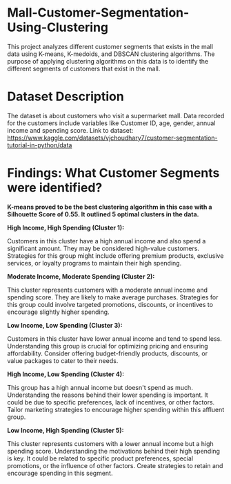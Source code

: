 # Mall-Customer-Segmentation-Using-Clustering
This project analyzes different customer segments that exists in the mall data using K-means, K-medoids, and DBSCAN clustering algorithms. The purpose of applying clustering algorithms on this data is to identify the different segments of customers that exist in the mall.

# Dataset Description
The dataset is about customers who visit a supermarket mall. Data recorded for the customers include variables like Customer ID, age, gender, annual income and spending score.
Link to dataset: https://www.kaggle.com/datasets/vjchoudhary7/customer-segmentation-tutorial-in-python/data

# Findings: What Customer Segments were identified?

**K-means proved to be the best clustering algorithm in this case with a Silhouette Score of 0.55. It outlined 5 optimal clusters in the data.**

**High Income, High Spending (Cluster 1):**

Customers in this cluster have a high annual income and also spend a significant amount. They may be considered high-value customers. Strategies for this group might include offering premium products, exclusive services, or loyalty programs to maintain their high spending.

**Moderate Income, Moderate Spending (Cluster 2):**

This cluster represents customers with a moderate annual income and spending score. They are likely to make average purchases. Strategies for this group could involve targeted promotions, discounts, or incentives to encourage slightly higher spending.

**Low Income, Low Spending (Cluster 3):**

Customers in this cluster have lower annual income and tend to spend less. Understanding this group is crucial for optimizing pricing and ensuring affordability. Consider offering budget-friendly products, discounts, or value packages to cater to their needs.

**High Income, Low Spending (Cluster 4):**

This group has a high annual income but doesn't spend as much. Understanding the reasons behind their lower spending is important. It could be due to specific preferences, lack of incentives, or other factors. Tailor marketing strategies to encourage higher spending within this affluent group.

**Low Income, High Spending (Cluster 5):**

This cluster represents customers with a lower annual income but a high spending score. Understanding the motivations behind their high spending is key. It could be related to specific product preferences, special promotions, or the influence of other factors. Create strategies to retain and encourage spending in this segment.
